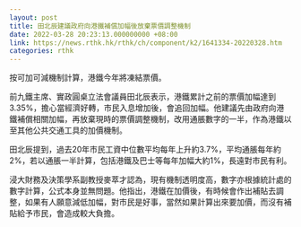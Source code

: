 ```yaml
---
layout: post
title: 田北辰建議政府向港鐵補償加幅後放棄票價調整機制
date: 2022-03-28 20:23:13.000000000 +08:00
link: https://news.rthk.hk/rthk/ch/component/k2/1641334-20220328.htm
categories: rthk
---
```


按可加可減機制計算，港鐵今年將凍結票價。 

前九鐵主席、實政圓桌立法會議員田北辰表示，港鐵累計之前的票價加幅達到3.35%，擔心當經濟好轉，巿民入息增加後，會追回加幅。他建議先由政府向港鐵補償相關加幅，再放棄現時的票價調整機制，改用通脹數字的一半，作為港鐵以至其他公共交通工具的加價機制。

田北辰提到，過去20年巿民工資中位數平均每年上升約3.7%，平均通脹每年約2%，若以通脹一半計算，包括港鐵及巴士等每年加幅大約1%，長遠對巿民有利。

浸大財務及決策學系副教授麥萃才認為，現有機制透明度高，數字亦根據統計處的數字計算，公式本身並無問題。他指出，港鐵在加價後，有時候會作出補貼去調整，如果有人願意減低加幅，對巿民是好事，當然如果計算出來要加價，而沒有補貼給予巿民，會造成較大負擔。
